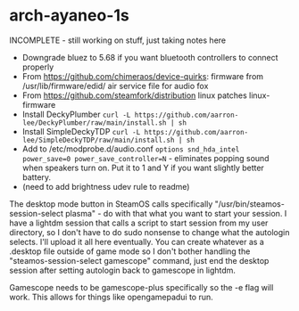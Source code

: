 # arch-ayaneo-1s

INCOMPLETE - still working on stuff, just taking notes here

- Downgrade bluez to 5.68 if you want bluetooth controllers to connect properly
- From https://github.com/chimeraos/device-quirks:
    firmware from /usr/lib/firmware/edid/
    air service file for audio fox
- From https://github.com/steamfork/distribution
    linux patches
    linux-firmware
- Install DeckyPlumber `curl -L https://github.com/aarron-lee/DeckyPlumber/raw/main/install.sh | sh`
- Install SimpleDeckyTDP `curl -L https://github.com/aarron-lee/SimpleDeckyTDP/raw/main/install.sh | sh`
- Add to /etc/modprobe.d/audio.conf `options snd_hda_intel power_save=0 power_save_controller=N` - eliminates popping sound when speakers turn on. Put it to 1 and Y if you want slightly better battery.
- (need to add brightness udev rule to readme)

The desktop mode button in SteamOS calls specifically "/usr/bin/steamos-session-select plasma" - do with that what you want to start your session. I have a lightdm session that calls a script to start session from my user directory, so I don't have to do sudo nonsense to change what the autologin selects. I'll upload it all here eventually. You can create whatever as a .desktop file outside of game mode so I don't bother handling the "steamos-session-select gamescope" command, just end the desktop session after setting autologin back to gamescope in lightdm.

Gamescope needs to be gamescope-plus specifically so the -e flag will work. This allows for things like opengamepadui to run.
